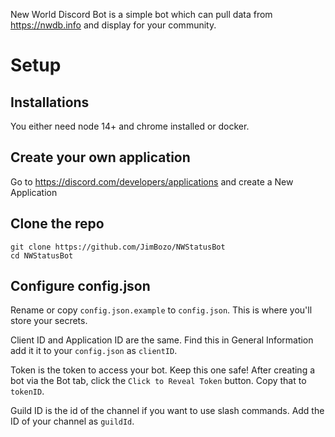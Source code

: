 New World Discord Bot is a simple bot which can pull data from https://nwdb.info and display for your community.

# Setup

## Installations

You either need node 14+ and chrome installed or docker.

## Create your own application

Go to https://discord.com/developers/applications and create a New Application

## Clone the repo
```
git clone https://github.com/JimBozo/NWStatusBot
cd NWStatusBot
```

## Configure config.json

Rename or copy `config.json.example` to `config.json`. This is where you'll store your secrets.

Client ID and Application ID are the same. Find this in General Information add it it to your `config.json` as `clientID`.

Token is the token to access your bot. Keep this one safe! After creating a bot via the Bot tab, click the `Click to Reveal Token` button. Copy that to `tokenID`.

Guild ID is the id of the channel if you want to use slash commands. Add the ID of your channel as `guildId`.
